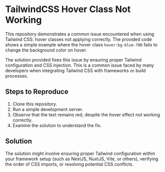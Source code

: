 # TailwindCSS Hover Class Not Working

This repository demonstrates a common issue encountered when using Tailwind CSS: hover classes not applying correctly.  The provided code shows a simple example where the hover class `hover:bg-blue-700` fails to change the background color on hover.

The solution provided fixes this issue by ensuring proper Tailwind configuration and CSS injection. This is a common issue faced by many developers when integrating Tailwind CSS with frameworks or build processes.

## Steps to Reproduce

1. Clone this repository.
2. Run a simple development server. 
3. Observe that the text remains red, despite the hover effect not working correctly. 
4. Examine the solution to understand the fix.

## Solution

The solution might involve ensuring proper Tailwind configuration within your framework setup (such as NextJS, NuxtJS, Vite, or others), verifying the order of CSS imports, or resolving potential CSS conflicts.